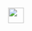 <div style="display: inline_block"><br>
  <img height="32" width="32" src="https://cdn.jsdelivr.net/npm/simple-icons@v10/icons/python.svg/white" />
</div>
